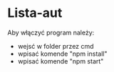 # Lista-aut

Aby włączyć program należy: 

- wejsć w folder przez cmd
- wpisać komende "npm install"
- wpisać komende "npm start"
